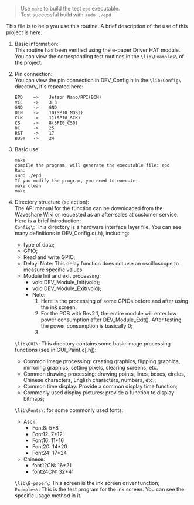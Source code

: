 > Use `make` to build the test `epd` executable.  
> Test successful build with `sudo ./epd`

This file is to help you use this routine.
A brief description of the use of this project is here:

1. Basic information:  
This routine has been verified using the e-paper Driver HAT module. 
You can view the corresponding test routines in the `\lib\Examples\`
of the project.

2. Pin connection:  
You can view the pin connection in DEV_Config.h in the `\lib\Config\` directory, it's repeated here:

    ```
    EPD    =>    Jetson Nano/RPI(BCM)
    VCC    ->    3.3
    GND    ->    GND
    DIN    ->    10(SPI0_MOSI)
    CLK    ->    11(SPI0_SCK)
    CS     ->    8(SPI0_CS0)
    DC     ->    25
    RST    ->    17
    BUSY   ->    24
    ```
    
3. Basic use:  

    ```
    make
    compile the program, will generate the executable file: epd
    Run: 
    sudo ./epd
    If you modify the program, you need to execute: 
    make clean
    make
    ```

4. Directory structure (selection):  
The API manual for the function can be downloaded from the Waveshare Wiki or requested as an after-sales at customer service. Here is a brief introduction:  
`Config\`: This directory is a hardware interface layer file. You can see many definitions in DEV_Config.c(.h), including:
	- type of data;
	- GPIO;
	- Read and write GPIO;
	- Delay: Note: This delay function does not use an oscilloscope to measure specific values.
	- Module Init and exit processing:
		- void DEV_Module_Init(void);
		- void DEV_Module_Exit(void);
		- Note:
			1. Here is the processing of some GPIOs before and after using the ink screen.
			2. For the PCB with Rev2.1, the entire module will enter low power consumption after DEV_Module_Exit(). After testing, the power consumption is basically 0;
			3. 
    `\lib\GUI\`: This directory contains some basic image processing functions (see in GUI_Paint.c[.h]):
	- Common image processing: creating graphics, flipping graphics, mirroring graphics, setting pixels, clearing screens, etc.
	- Common drawing processing: drawing points, lines, boxes, circles, Chinese characters, English characters, numbers, etc.;
	- Common time display: Provide a common display time function;
	- Commonly used display pictures: provide a function to display bitmaps;
    
    `\lib\Fonts\`: for some commonly used fonts:
	- Ascii:
		- Font8: 5*8
		- Font12: 7*12
		- Font16: 11*16
		- Font20: 14*20
		- Font24: 17*24
	- Chinese:
		- font12CN: 16*21
		- font24CN: 32*41
        
    `\lib\E-paper\`: This screen is the ink screen driver function;  
    `Examples\`: This is the test program for the ink screen. You can see the specific usage method in it.
